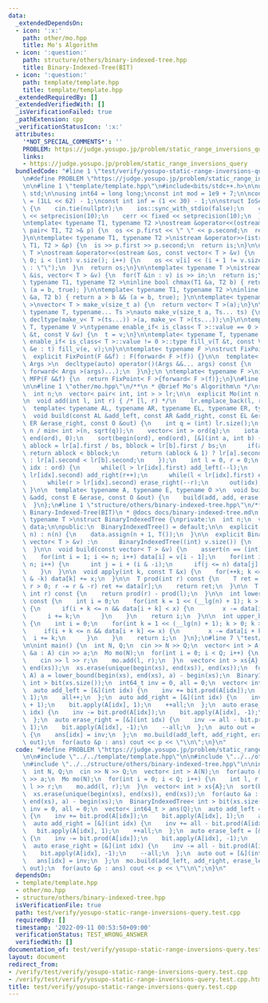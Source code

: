 ```yaml
---
data:
  _extendedDependsOn:
  - icon: ':x:'
    path: other/mo.hpp
    title: Mo's Algorithm
  - icon: ':question:'
    path: structure/others/binary-indexed-tree.hpp
    title: Binary-Indexed-Tree(BIT)
  - icon: ':question:'
    path: template/template.hpp
    title: template/template.hpp
  _extendedRequiredBy: []
  _extendedVerifiedWith: []
  _isVerificationFailed: true
  _pathExtension: cpp
  _verificationStatusIcon: ':x:'
  attributes:
    '*NOT_SPECIAL_COMMENTS*': ''
    PROBLEM: https://judge.yosupo.jp/problem/static_range_inversions_query
    links:
    - https://judge.yosupo.jp/problem/static_range_inversions_query
  bundledCode: "#line 1 \"test/verify/yosupo-static-range-inversions-query.test.cpp\"\
    \n#define PROBLEM \"https://judge.yosupo.jp/problem/static_range_inversions_query\"\
    \n\n#line 1 \"template/template.hpp\"\n#include<bits/stdc++.h>\n\nusing namespace\
    \ std;\n\nusing int64 = long long;\nconst int mod = 1e9 + 7;\n\nconst int64 infll\
    \ = (1LL << 62) - 1;\nconst int inf = (1 << 30) - 1;\n\nstruct IoSetup {\n  IoSetup()\
    \ {\n    cin.tie(nullptr);\n    ios::sync_with_stdio(false);\n    cout << fixed\
    \ << setprecision(10);\n    cerr << fixed << setprecision(10);\n  }\n} iosetup;\n\
    \ntemplate< typename T1, typename T2 >\nostream &operator<<(ostream &os, const\
    \ pair< T1, T2 >& p) {\n  os << p.first << \" \" << p.second;\n  return os;\n\
    }\n\ntemplate< typename T1, typename T2 >\nistream &operator>>(istream &is, pair<\
    \ T1, T2 > &p) {\n  is >> p.first >> p.second;\n  return is;\n}\n\ntemplate< typename\
    \ T >\nostream &operator<<(ostream &os, const vector< T > &v) {\n  for(int i =\
    \ 0; i < (int) v.size(); i++) {\n    os << v[i] << (i + 1 != v.size() ? \" \"\
    \ : \"\");\n  }\n  return os;\n}\n\ntemplate< typename T >\nistream &operator>>(istream\
    \ &is, vector< T > &v) {\n  for(T &in : v) is >> in;\n  return is;\n}\n\ntemplate<\
    \ typename T1, typename T2 >\ninline bool chmax(T1 &a, T2 b) { return a < b &&\
    \ (a = b, true); }\n\ntemplate< typename T1, typename T2 >\ninline bool chmin(T1\
    \ &a, T2 b) { return a > b && (a = b, true); }\n\ntemplate< typename T = int64\
    \ >\nvector< T > make_v(size_t a) {\n  return vector< T >(a);\n}\n\ntemplate<\
    \ typename T, typename... Ts >\nauto make_v(size_t a, Ts... ts) {\n  return vector<\
    \ decltype(make_v< T >(ts...)) >(a, make_v< T >(ts...));\n}\n\ntemplate< typename\
    \ T, typename V >\ntypename enable_if< is_class< T >::value == 0 >::type fill_v(T\
    \ &t, const V &v) {\n  t = v;\n}\n\ntemplate< typename T, typename V >\ntypename\
    \ enable_if< is_class< T >::value != 0 >::type fill_v(T &t, const V &v) {\n  for(auto\
    \ &e : t) fill_v(e, v);\n}\n\ntemplate< typename F >\nstruct FixPoint : F {\n\
    \  explicit FixPoint(F &&f) : F(forward< F >(f)) {}\n\n  template< typename...\
    \ Args >\n  decltype(auto) operator()(Args &&... args) const {\n    return F::operator()(*this,\
    \ forward< Args >(args)...);\n  }\n};\n \ntemplate< typename F >\ninline decltype(auto)\
    \ MFP(F &&f) {\n  return FixPoint< F >{forward< F >(f)};\n}\n#line 4 \"test/verify/yosupo-static-range-inversions-query.test.cpp\"\
    \n\n#line 1 \"other/mo.hpp\"\n/**\n * @brief Mo's Algorithm\n */\nstruct Mo {\n\
    \  int n;\n  vector< pair< int, int > > lr;\n\n  explicit Mo(int n) : n(n) {}\n\
    \n  void add(int l, int r) { /* [l, r) */\n    lr.emplace_back(l, r);\n  }\n\n\
    \  template< typename AL, typename AR, typename EL, typename ER, typename O >\n\
    \  void build(const AL &add_left, const AR &add_right, const EL &erase_left, const\
    \ ER &erase_right, const O &out) {\n    int q = (int) lr.size();\n    int bs =\
    \ n / min< int >(n, sqrt(q));\n    vector< int > ord(q);\n    iota(begin(ord),\
    \ end(ord), 0);\n    sort(begin(ord), end(ord), [&](int a, int b) {\n      int\
    \ ablock = lr[a].first / bs, bblock = lr[b].first / bs;\n      if(ablock != bblock)\
    \ return ablock < bblock;\n      return (ablock & 1) ? lr[a].second > lr[b].second\
    \ : lr[a].second < lr[b].second;\n    });\n    int l = 0, r = 0;\n    for(auto\
    \ idx : ord) {\n      while(l > lr[idx].first) add_left(--l);\n      while(r <\
    \ lr[idx].second) add_right(r++);\n      while(l < lr[idx].first) erase_left(l++);\n\
    \      while(r > lr[idx].second) erase_right(--r);\n      out(idx);\n    }\n \
    \ }\n\n  template< typename A, typename E, typename O >\n  void build(const A\
    \ &add, const E &erase, const O &out) {\n    build(add, add, erase, erase, out);\n\
    \  }\n};\n#line 1 \"structure/others/binary-indexed-tree.hpp\"\n/**\n * @brief\
    \ Binary-Indexed-Tree(BIT)\n * @docs docs/binary-indexed-tree.md\n */\ntemplate<\
    \ typename T >\nstruct BinaryIndexedTree {\nprivate:\n  int n;\n  vector< T >\
    \ data;\n\npublic:\n  BinaryIndexedTree() = default;\n\n  explicit BinaryIndexedTree(int\
    \ n) : n(n) {\n    data.assign(n + 1, T());\n  }\n\n  explicit BinaryIndexedTree(const\
    \ vector< T > &v) :\n      BinaryIndexedTree((int) v.size()) {\n    build(v);\n\
    \  }\n\n  void build(const vector< T > &v) {\n    assert(n == (int) v.size());\n\
    \    for(int i = 1; i <= n; i++) data[i] = v[i - 1];\n    for(int i = 1; i <=\
    \ n; i++) {\n      int j = i + (i & -i);\n      if(j <= n) data[j] += data[i];\n\
    \    }\n  }\n\n  void apply(int k, const T &x) {\n    for(++k; k <= n; k += k\
    \ & -k) data[k] += x;\n  }\n\n  T prod(int r) const {\n    T ret = T();\n    for(;\
    \ r > 0; r -= r & -r) ret += data[r];\n    return ret;\n  }\n\n  T prod(int l,\
    \ int r) const {\n    return prod(r) - prod(l);\n  }\n\n  int lower_bound(T x)\
    \ const {\n    int i = 0;\n    for(int k = 1 << (__lg(n) + 1); k > 0; k >>= 1)\
    \ {\n      if(i + k <= n && data[i + k] < x) {\n        x -= data[i + k];\n  \
    \      i += k;\n      }\n    }\n    return i;\n  }\n\n  int upper_bound(T x) const\
    \ {\n    int i = 0;\n    for(int k = 1 << (__lg(n) + 1); k > 0; k >>= 1) {\n \
    \     if(i + k <= n && data[i + k] <= x) {\n        x -= data[i + k];\n      \
    \  i += k;\n      }\n    }\n    return i;\n  }\n};\n#line 7 \"test/verify/yosupo-static-range-inversions-query.test.cpp\"\
    \n\nint main() {\n  int N, Q;\n  cin >> N >> Q;\n  vector< int > A(N);\n  for(auto\
    \ &a : A) cin >> a;\n  Mo mo(N);\n  for(int i = 0; i < Q; i++) {\n    int l, r;\n\
    \    cin >> l >> r;\n    mo.add(l, r);\n  }\n  vector< int > xs{A};\n  sort(begin(xs),\
    \ end(xs));\n  xs.erase(unique(begin(xs), end(xs)), end(xs));\n  for(auto &a :\
    \ A) a = lower_bound(begin(xs), end(xs), a) - begin(xs);\n  BinaryIndexedTree<\
    \ int > bit(xs.size());\n  int64_t inv = 0, all = 0;\n  vector< int64_t > ans(Q);\n\
    \  auto add_left = [&](int idx) {\n    inv += bit.prod(A[idx]);\n    bit.apply(A[idx],\
    \ 1);\n    all++;\n  };\n  auto add_right = [&](int idx) {\n    inv += all - bit.prod(A[idx]\
    \ + 1);\n    bit.apply(A[idx], 1);\n    ++all;\n  };\n  auto erase_left = [&](int\
    \ idx) {\n    inv -= bit.prod(A[idx]);\n    bit.apply(A[idx], -1);\n    --all;\n\
    \  };\n  auto erase_right = [&](int idx) {\n    inv -= all - bit.prod(A[idx] +\
    \ 1);\n    bit.apply(A[idx], -1);\n    --all;\n  };\n  auto out = [&](int idx)\
    \ {\n    ans[idx] = inv;\n  };\n  mo.build(add_left, add_right, erase_left, erase_right,\
    \ out);\n  for(auto &p : ans) cout << p << \"\\n\";\n}\n"
  code: "#define PROBLEM \"https://judge.yosupo.jp/problem/static_range_inversions_query\"\
    \n\n#include \"../../template/template.hpp\"\n\n#include \"../../other/mo.hpp\"\
    \n#include \"../../structure/others/binary-indexed-tree.hpp\"\n\nint main() {\n\
    \  int N, Q;\n  cin >> N >> Q;\n  vector< int > A(N);\n  for(auto &a : A) cin\
    \ >> a;\n  Mo mo(N);\n  for(int i = 0; i < Q; i++) {\n    int l, r;\n    cin >>\
    \ l >> r;\n    mo.add(l, r);\n  }\n  vector< int > xs{A};\n  sort(begin(xs), end(xs));\n\
    \  xs.erase(unique(begin(xs), end(xs)), end(xs));\n  for(auto &a : A) a = lower_bound(begin(xs),\
    \ end(xs), a) - begin(xs);\n  BinaryIndexedTree< int > bit(xs.size());\n  int64_t\
    \ inv = 0, all = 0;\n  vector< int64_t > ans(Q);\n  auto add_left = [&](int idx)\
    \ {\n    inv += bit.prod(A[idx]);\n    bit.apply(A[idx], 1);\n    all++;\n  };\n\
    \  auto add_right = [&](int idx) {\n    inv += all - bit.prod(A[idx] + 1);\n \
    \   bit.apply(A[idx], 1);\n    ++all;\n  };\n  auto erase_left = [&](int idx)\
    \ {\n    inv -= bit.prod(A[idx]);\n    bit.apply(A[idx], -1);\n    --all;\n  };\n\
    \  auto erase_right = [&](int idx) {\n    inv -= all - bit.prod(A[idx] + 1);\n\
    \    bit.apply(A[idx], -1);\n    --all;\n  };\n  auto out = [&](int idx) {\n \
    \   ans[idx] = inv;\n  };\n  mo.build(add_left, add_right, erase_left, erase_right,\
    \ out);\n  for(auto &p : ans) cout << p << \"\\n\";\n}\n"
  dependsOn:
  - template/template.hpp
  - other/mo.hpp
  - structure/others/binary-indexed-tree.hpp
  isVerificationFile: true
  path: test/verify/yosupo-static-range-inversions-query.test.cpp
  requiredBy: []
  timestamp: '2022-09-11 00:53:50+09:00'
  verificationStatus: TEST_WRONG_ANSWER
  verifiedWith: []
documentation_of: test/verify/yosupo-static-range-inversions-query.test.cpp
layout: document
redirect_from:
- /verify/test/verify/yosupo-static-range-inversions-query.test.cpp
- /verify/test/verify/yosupo-static-range-inversions-query.test.cpp.html
title: test/verify/yosupo-static-range-inversions-query.test.cpp
---
```

